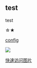 ## test

test

☆★

[config](read#h2)


![](https://p6-juejin.byteimg.com/tos-cn-i-k3u1fbpfcp/ced7b7400f7f4347aa08a4843a3ec052~tplv-k3u1fbpfcp-watermark.image)

[快速访问图片](https://p6-juejin.byteimg.com/tos-cn-i-k3u1fbpfcp/ced7b7400f7f4347aa08a4843a3ec052~tplv-k3u1fbpfcp-watermark.image)
